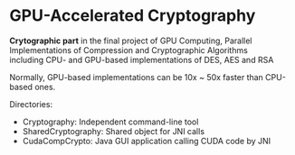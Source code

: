 # GPU-Accelerated Cryptography

<b>Crytographic part</b> in the final project of GPU Computing, Parallel Implementations of Compression and Cryptographic Algorithms<br/>
including CPU- and GPU-based implementations of DES, AES and RSA

Normally, GPU-based implementations can be 10x ~ 50x faster than CPU-based ones.

Directories:
- Cryptography: Independent command-line tool
- SharedCryptography: Shared object for JNI calls
- CudaCompCrypto: Java GUI application calling CUDA code by JNI

